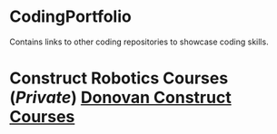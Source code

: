 # CodingPortfolio
Contains links to other coding repositories to showcase coding skills. 

# Construct Robotics Courses (***Private***) [Donovan Construct Courses](https://github.com/HailtheWhale/DonConstructRobotics)
